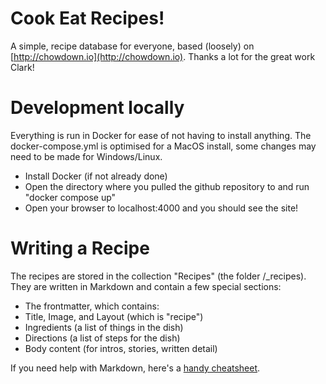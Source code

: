 # Cook Eat Recipes!

A simple, recipe database for everyone, based (loosely) on [http://chowdown.io](http://chowdown.io). Thanks a lot for the great work Clark!

# Development locally
Everything is run in Docker for ease of not having to install anything. The docker-compose.yml is optimised for a MacOS install, some changes may need to be made for Windows/Linux.
- Install Docker (if not already done)
- Open the directory where you pulled the github repository to and run "docker compose up"
- Open your browser to localhost:4000 and you should see the site!

# Writing a Recipe

The recipes are stored in the collection "Recipes" (the folder /_recipes).
They are written in Markdown and contain a few special sections:
- The frontmatter, which contains:
 - Title, Image, and Layout (which is "recipe")
 - Ingredients (a list of things in the dish)
 - Directions (a list of steps for the dish)
- Body content (for intros, stories, written detail)

If you need help with Markdown, here's a [handy cheatsheet](https://github.com/adam-p/markdown-here/wiki/Markdown-Cheatsheet).